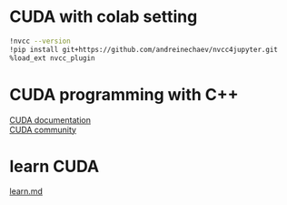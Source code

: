 # CUDA with colab setting
```bash
!nvcc --version
!pip install git+https://github.com/andreinechaev/nvcc4jupyter.git
%load_ext nvcc_plugin
```

# CUDA programming with C++
[CUDA documentation](https://docs.nvidia.com/cuda/)</br>
[CUDA community](https://developer.nvidia.com/cuda-zone)</br>

# learn CUDA
[learn.md]()
